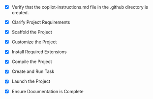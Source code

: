 <!-- Use this file to provide workspace-specific custom instructions to Copilot. For more details, visit https://code.visualstudio.com/docs/copilot/copilot-customization#_use-a-githubcopilotinstructionsmd-file -->
- [x] Verify that the copilot-instructions.md file in the .github directory is created.

- [x] Clarify Project Requirements
	<!-- Project: Romantic quotes website with mobile-responsive design for GitHub Pages hosting. Uses HTML, CSS, JavaScript only. -->

- [x] Scaffold the Project
	<!-- Project scaffolded with HTML, CSS, JavaScript files for romantic quotes website -->

- [x] Customize the Project
	<!-- Project customized with romantic quotes data, mobile-responsive design, and GitHub Pages ready structure -->

- [x] Install Required Extensions
	<!-- No extensions needed for static HTML/CSS/JS project -->

- [x] Compile the Project
	<!-- No compilation needed for static HTML/CSS/JS project -->

- [x] Create and Run Task
	<!-- No tasks needed for static website -->

- [x] Launch the Project
	<!-- Project launched successfully in Simple Browser -->

- [x] Ensure Documentation is Complete
	<!-- README.md and copilot-instructions.md completed -->

